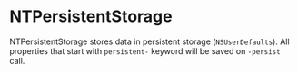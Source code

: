 NTPersistentStorage
===================

NTPersistentStorage stores data in persistent storage (`NSUserDefaults`). All properties that start with `persistent-` keyword will be saved on `-persist` call.
